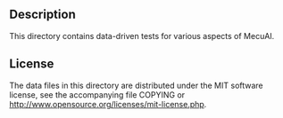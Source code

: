 Description
------------

This directory contains data-driven tests for various aspects of MecuAI.

License
--------

The data files in this directory are distributed under the MIT software
license, see the accompanying file COPYING or
http://www.opensource.org/licenses/mit-license.php.


